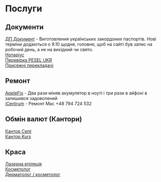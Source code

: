 # Послуги


## Документи
[ДП Документ][1] - Виготовлення українських закордоних паспортів. Нові терміни додаються о 9.10 щодня, головне, щоб на сайті був запис на робочий день, а не на вихідний чи свято.<br />
[Нотаріус][2]<br />
[Перевірка PESEL UKR][5]<br />
[Присяжні перекладачі][11]<br />

		
## Ремонт	
[AppleFix][3] - Два рази міняв акумулятор в ноуті і три рази в айфоні в
залишився задоволений<br />
[iCentrum][4] - Ремонт Mac +48 794 724 532


## Обмін валют (Кантори)
[Кантор Cent][6] <br />
[Кантор Kurs][7] <br />

## Краса
[Лазерна епіляція][8] <br />
[Косметолог][9] <br />
[Дерматолог / косметолог][10] <br />

<!-- resources -->

[1]: https://wroclaw.pasport.org.ua/
[2]: https://www.borzemska-notariusz.pl/	
[3]: https://maps.app.goo.gl/U8PqrgPsdY8XUbuT7
[4]: https://maps.app.goo.gl/9xjyRfJvq6jyAq2n6?g_st=ic
[5]: https://poland-consult.com/eu/pl/uchodzcy/kak-proverit-status-ukr.html
[6]: https://www.centkantor.pl/
[7]: https://t.me/kantor_kurs
[8]: https://instagram.com/love_epil_wroclaw?igshid=YmMyMTA2M2Y=
[9]: https://instagram.com/anna_zavolovich_cosmetolog?igshid=YmMyMTA2M2Y=
[10]: https://www.instagram.com/dr_victoriarakhman/?igshid=YmMyMTA2M2Y%3D
[11]: https://arch-bip.ms.gov.pl/pl/rejestry-i-ewidencje/tlumacze-przysiegli/lista-tlumaczy-przysieglych/search.html?City=Wroc%C5%82aw&Reg=1&Language=12